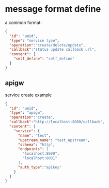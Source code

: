 # message format define

a common format:
```json
{
  "id": "uuid",
  "type": "service type",
  "operation":"create/delete/update",
  "callback":"status update callback url",
  "content": {
    "self_define": "self_define"
  }
}
```

## apigw
service create example
```json
{
  "id": "uuid",
  "type": "apigw",
  "operation":"create",
  "callback":"http://localhost:8000/callback",
  "content": {
    "service": {
      "name": "test",
      "upstream_name": "test_upstream",
      "schema": "http",
      "endpoints": [
        "localhost:8000",
        "localhost:8001"
      ],
      "auth_type":"apikey"
    }
  }
}
```